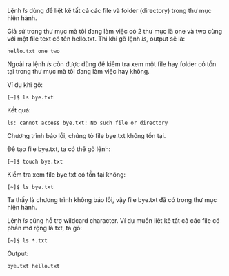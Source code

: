 Lệnh _ls_ dùng để liệt kê tất cả các file và folder \(directory\) trong thư mục hiện hành.

Giả sử trong thư mục mà tôi đang làm việc có 2 thư mục là one và two cùng với một file text có tên hello.txt. Thì khi gõ lệnh _ls_, output sẽ là:

```
hello.txt one two
```

Ngoài ra lệnh _ls_ còn được dùng để kiểm tra xem một file hay folder có tồn tại trong thư mục mà tôi đang làm việc hay không.

Ví dụ khi gõ:

```
[~]$ ls bye.txt
```

Kết quả:

```
ls: cannot access bye.txt: No such file or directory
```

Chương trình báo lỗi, chứng tỏ file bye.txt không tồn tại.

Để tạo file bye.txt, ta có thể gõ lệnh:

```
[~]$ touch bye.txt
```

Kiểm tra xem file bye.txt có tồn tại không:

```
[~]$ ls bye.txt
```

Ta thấy là chương trình không báo lỗi, vậy file bye.txt đã có trong thư mục hiện hành.

Lệnh _ls_ cũng hỗ trợ wildcard character. Ví dụ muốn liệt kê tất cả các file có phần mở rộng là txt, ta gõ:

```
[~]$ ls *.txt
```

Output:

```
bye.txt hello.txt
```



